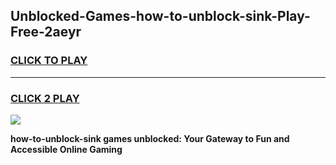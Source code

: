 
## Unblocked-Games-how-to-unblock-sink-Play-Free-2aeyr
<h3>
<a href="https://premium76.site?title=how-to-unblock-sink&ref=18A1">CLICK TO PLAY</a></h3>
<hr>

<h3>
<a href="https://premium76.site?title=how-to-unblock-sink&ref=18A1">CLICK 2 PLAY</a>
  
</h3>

<a href="https://premium76.site?title=how-to-unblock-sink&ref=18A1"><img src="https://clearcache.store/games.png"></a>


**how-to-unblock-sink games unblocked: Your Gateway to Fun and Accessible Online Gaming**
